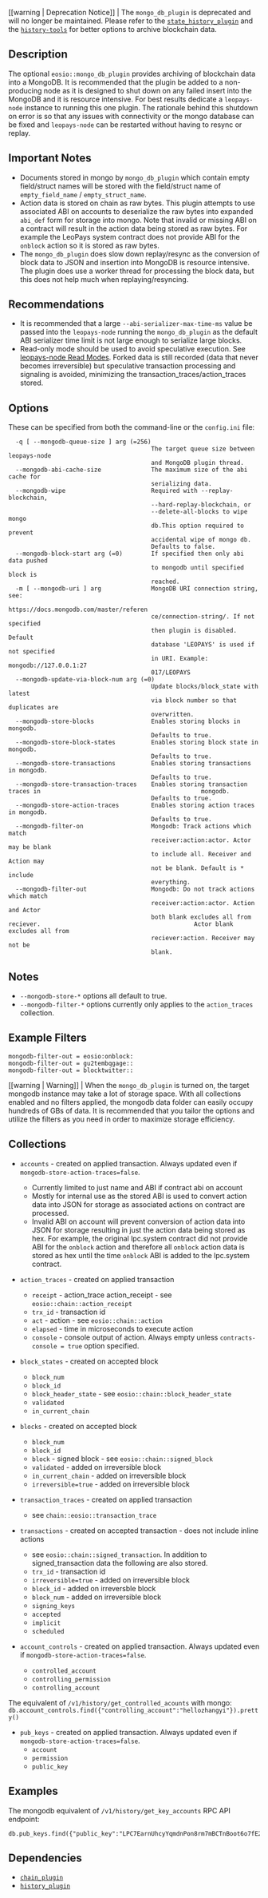 [[warning | Deprecation Notice]]
| The `mongo_db_plugin` is deprecated and will no longer be maintained. Please refer to the [`state_history_plugin`](../state_history_plugin/index.md) and the [`history-tools`](../state_history_plugin/index.md#history-tools) for better options to archive blockchain data.

## Description

The optional `eosio::mongo_db_plugin` provides archiving of blockchain data into a MongoDB. It is recommended that the plugin be added to a non-producing node as it is designed to shut down on any failed insert into the MongoDB and it is resource intensive. For best results dedicate a `leopays-node` instance to running this one plugin. The rationale behind this shutdown on error is so that any issues with connectivity or the mongo database can be fixed and `leopays-node` can be restarted without having to resync or replay.

## Important Notes

* Documents stored in mongo by `mongo_db_plugin` which contain empty field/struct names will be stored with the field/struct name of `empty_field_name` / `empty_struct_name`.
* Action data is stored on chain as raw bytes. This plugin attempts to use associated ABI on accounts to deserialize the raw bytes into expanded `abi_def` form for storage into mongo. Note that invalid or missing ABI on a contract will result in the action data being stored as raw bytes. For example the LeoPays system contract does not provide ABI for the `onblock` action so it is stored as raw bytes.
* The `mongo_db_plugin` does slow down replay/resync as the conversion of block data to JSON and insertion into MongoDB is resource intensive. The plugin does use a worker thread for processing the block data, but this does not help much when replaying/resyncing.

## Recommendations

* It is recommended that a large `--abi-serializer-max-time-ms` value be passed into the `leopays-node` running the `mongo_db_plugin` as the default ABI serializer time limit is not large enough to serialize large blocks.
* Read-only mode should be used to avoid speculative execution. See [leopays-node Read Modes](../../02_usage/05_node-implementation.md#leopays-node-read-modes). Forked data is still recorded (data that never becomes irreversible) but speculative transaction processing and signaling is avoided, minimizing the transaction_traces/action_traces stored.

## Options

These can be specified from both the command-line or the `config.ini` file:

```console
  -q [ --mongodb-queue-size ] arg (=256)
                                        The target queue size between leopays-node
                                        and MongoDB plugin thread.
  --mongodb-abi-cache-size              The maximum size of the abi cache for
                                        serializing data.
  --mongodb-wipe                        Required with --replay-blockchain,
                                        --hard-replay-blockchain, or
                                        --delete-all-blocks to wipe mongo
                                        db.This option required to prevent
                                        accidental wipe of mongo db. 
                                        Defaults to false.
  --mongodb-block-start arg (=0)        If specified then only abi data pushed
                                        to mongodb until specified block is
                                        reached.
  -m [ --mongodb-uri ] arg              MongoDB URI connection string, see:
                                        https://docs.mongodb.com/master/referen
                                        ce/connection-string/. If not specified
                                        then plugin is disabled. Default
                                        database 'LEOPAYS' is used if not specified
                                        in URI. Example: mongodb://127.0.0.1:27
                                        017/LEOPAYS
  --mongodb-update-via-block-num arg (=0)
                                        Update blocks/block_state with latest
                                        via block number so that duplicates are
                                        overwritten.                         
  --mongodb-store-blocks                Enables storing blocks in mongodb.
                                        Defaults to true.
  --mongodb-store-block-states          Enables storing block state in mongodb.
                                        Defaults to true.
  --mongodb-store-transactions          Enables storing transactions in mongodb.
                                        Defaults to true.
  --mongodb-store-transaction-traces    Enables storing transaction traces in                                             mongodb.
                                        Defaults to true.
  --mongodb-store-action-traces         Enables storing action traces in mongodb.
                                        Defaults to true.
  --mongodb-filter-on                   Mongodb: Track actions which match
                                        receiver:action:actor. Actor may be blank
                                        to include all. Receiver and Action may
                                        not be blank. Default is * include
                                        everything.
  --mongodb-filter-out                  Mongodb: Do not track actions which match
                                        receiver:action:actor. Action and Actor
                                        both blank excludes all from reciever.                                           Actor blank excludes all from
                                        reciever:action. Receiver may not be
                                        blank.
```

## Notes

* `--mongodb-store-*` options all default to true.
* `--mongodb-filter-*` options currently only applies to the `action_traces` collection.

## Example Filters

```console
mongodb-filter-out = eosio:onblock:
mongodb-filter-out = gu2tembqgage::
mongodb-filter-out = blocktwitter:: 
```

[[warning | Warning]]
| When the `mongo_db_plugin` is turned on, the target mongodb instance may take a lot of storage space. With all collections enabled and no filters applied, the mongodb data folder can easily occupy hundreds of GBs of data. It is recommended that you tailor the options and utilize the filters as you need in order to maximize storage efficiency.

## Collections

* `accounts` - created on applied transaction. Always updated even if `mongodb-store-action-traces=false`.
  * Currently limited to just name and ABI if contract abi on account
  * Mostly for internal use as the stored ABI is used to convert action data into JSON for storage as associated actions on contract are processed.
  * Invalid ABI on account will prevent conversion of action data into JSON for storage resulting in just the action data being stored as hex. For example, the original lpc.system contract did not provide ABI for the `onblock` action and therefore all `onblock` action data is stored as hex until the time `onblock` ABI is added to the lpc.system contract.

* `action_traces` - created on applied transaction
  * `receipt` - action_trace action_receipt - see `eosio::chain::action_receipt`
  * `trx_id` - transaction id
  * `act` - action - see `eosio::chain::action`
  * `elapsed` - time in microseconds to execute action
  * `console` - console output of action. Always empty unless `contracts-console = true` option specified.

* `block_states` - created on accepted block
  * `block_num`
  * `block_id`
  * `block_header_state` - see `eosio::chain::block_header_state`
  * `validated`
  * `in_current_chain`

* `blocks` - created on accepted block
  * `block_num`
  * `block_id`
  * `block` - signed block - see `eosio::chain::signed_block`
  * `validated` - added on irreversible block
  * `in_current_chain` - added on irreversible block
  * `irreversible=true` - added on irreversible block

* `transaction_traces` - created on applied transaction
  * see `chain::eosio::transaction_trace`

* `transactions` - created on accepted transaction - does not include inline actions
  * see `eosio::chain::signed_transaction`. In addition to signed_transaction data the following are also stored.
  * `trx_id` - transaction id
  * `irreversible=true` - added on irreversible block
  * `block_id` - added on irreversble block
  * `block_num` - added on irreversible block
  * `signing_keys`
  * `accepted`
  * `implicit`
  * `scheduled`

* `account_controls` - created on applied transaction. Always updated even if `mongodb-store-action-traces=false`.
  * `controlled_account`
  * `controlling_permission`
  * `controlling_account`

The equivalent of `/v1/history/get_controlled_acounts` with mongo: `db.account_controls.find({"controlling_account":"hellozhangyi"}).pretty()`

* `pub_keys` - created on applied transaction. Always updated even if `mongodb-store-action-traces=false`.
  * `account`
  * `permission`
  * `public_key`

## Examples

The mongodb equivalent of `/v1/history/get_key_accounts` RPC API endpoint:

```console
db.pub_keys.find({"public_key":"LPC7EarnUhcyYqmdnPon8rm7mBCTnBoot6o7fE2WzjvEX2TdggbL3"}).pretty()
```

## Dependencies

* [`chain_plugin`](../chain_plugin/index.md)
* [`history_plugin`](../history_plugin/index.md)
